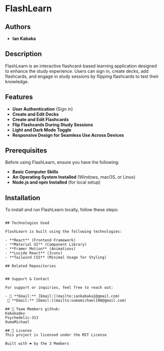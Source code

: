 # FlashLearn

## Authors

- **Ian Kabaka**

## Description

FlashLearn is an interactive flashcard-based learning application designed to enhance the study experience. Users can sign in, create decks, add flashcards, and engage in study sessions by flipping flashcards to test their knowledge.

## Features

- **User Authentication** (Sign in)
- **Create and Edit Decks**
- **Create and Edit Flashcards**
- **Flip Flashcards During Study Sessions**
- **Light and Dark Mode Toggle**
- **Responsive Design for Seamless Use Across Devices**

## Prerequisites

Before using FlashLearn, ensure you have the following:

- **Basic Computer Skills**
- **An Operating System Installed** (Windows, macOS, or Linux)
- **Node.js and npm Installed** (for local setup)

## Installation

To install and run FlashLearn locally, follow these steps:

```

## Technologies Used

FlashLearn is built using the following technologies:

- **React** (Frontend Framework)
- **Material UI** (Component Library)
- **Framer Motion** (Animations)
- **Lucide React** (Icons)
- **Tailwind CSS** (Minimal Usage for Styling)

## Related Repositories


## Support & Contact

For support or inquiries, feel free to reach out:

- 📧 **Email:** [Email:](mailto:iankabaka1@gmail.com)
 📧 **Email:** [Email:](mailto:oumamichael108@gmail.com)

## 👥 Team Members github:
Kabakadev
Psychedelic-313
OumaMichael 

## 📄 License
This project is licensed under the MIT License 

Built with ❤️ by the 3 Members
```

